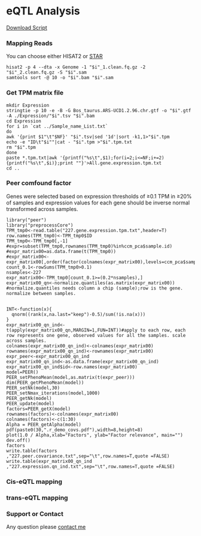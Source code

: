 
# eQTL Analysis

[Download Script](https://github.com/WentaoCai/eQTL-analysis/) 

### Mapping Reads

You can choose either HISAT2 or [STAR](https://github.com/WentaoCai/RNA-seq/wiki)

    hisat2 -p 4 --dta -x Genome -1 "$i"_1.clean.fq.gz -2 "$i"_2.clean.fq.gz -S "$i".sam
    samtools sort -@ 10 -o "$i".bam "$i".sam

### Get TPM matrix file

    mkdir Expression
    stringtie -p 10 -e -B -G Bos_taurus.ARS-UCD1.2.96.chr.gtf -o "$i".gtf -A ./Expression/"$i".tsv "$i".bam
    cd Expression
    for i in `cat ../Sample_name_List.txt`
    do
    awk '{print $1"\t"$NF}' "$i".tsv|sed '1d'|sort -k1,1>"$i".tpm
    echo -e "ID\t"$i""|cat - "$i".tpm >"$i".tpm.txt
    rm "$i".tpm
    done
    paste *.tpm.txt|awk '{printf("%s\t",$1);for(i=2;i<=NF;i+=2){printf("%s\t",$i)};print ""}'>All.gene.expression.tpm.txt
    cd ..


### Peer comfound factor

 Genes were selected based on expression thresholds of ≥0.1 TPM in ≥20% of samples and expression values for each gene should be inverse normal transformed across samples.
 
    library("peer")
    library("preprocessCore")
    TPM_tmp0<-read.table("227.gene.expression.tpm.txt",header=T)
    row.names(TPM_tmp0)<-TPM_tmp0$ID
    TPM_tmp0<-TPM_tmp0[,-1]
    #expr=subset(TPM_tmp0,rownames(TPM_tmp0)%in%ccm_pca$sample.id)
    #expr_matrix00=as.data.frame(t(TPM_tmp0))
    #expr_matrix00<-expr_matrix00[,order(factor(colnames(expr_matrix00),levels=ccm_pca$sample.id))]
    count_0.1<-rowSums(TPM_tmp0>0.1)
    nsamples<-227
    expr_matrix00<-TPM_tmp0[count_0.1>=(0.2*nsamples),]
    expr_matrix00_qn<-normalize.quantiles(as.matrix(expr_matrix00)) #normalize.quantiles needs column a chip (sample);row is the gene. normalize between samples.


    INT<-function(x){
      qnorm((rank(x,na.last="keep")-0.5)/sum(!is.na(x)))
    }
    expr_matrix00_qn_ind<-t(apply(expr_matrix00_qn,MARGIN=1,FUN=INT))#apply to each row, each row represents one gene, observed values for all the samples. scale across samples.
    colnames(expr_matrix00_qn_ind)<-colnames(expr_matrix00)
    rownames(expr_matrix00_qn_ind)<-rownames(expr_matrix00)
    expr_peer<-expr_matrix00_qn_ind
    expr_matrix00_qn_ind<-as.data.frame(expr_matrix00_qn_ind)
    expr_matrix00_qn_ind$id<-row.names(expr_matrix00)
    model=PEER()
    PEER_setPhenoMean(model,as.matrix(t(expr_peer)))
    dim(PEER_getPhenoMean(model))
    PEER_setNk(model,30)
    PEER_setNmax_iterations(model,1000)
    PEER_getNk(model)
    PEER_update(model)
    factors=PEER_getX(model)
    rownames(factors)<-colnames(expr_matrix00)
    colnames(factors)<-c(1:30)
    Alpha = PEER_getAlpha(model)
    pdf(paste0(30,".r_demo_covs.pdf"),width=8,height=8)
    plot(1.0 / Alpha,xlab="Factors", ylab="Factor relevance", main="")
    dev.off()
    factors
    write.table(factors ,"227.peer.covariance.txt",sep="\t",row.names=T,quote =FALSE)
    write.table(expr_matrix00_qn_ind ,"227.expression.qn_ind.txt",sep="\t",row.names=T,quote =FALSE)

 
 



### Cis-eQTL mapping




### trans-eQTL mapping








### Support or Contact

Any question please [contact me](https://github.com/WentaoCai)
